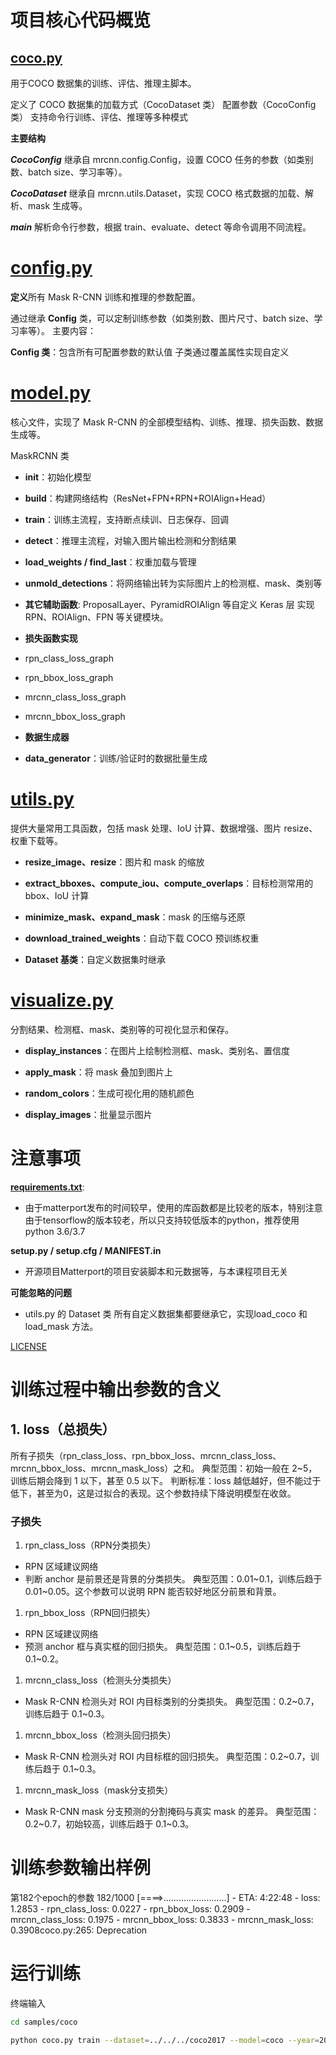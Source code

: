 # 项目核心代码概览
## [coco.py](./samples/coco/coco.py)
用于COCO 数据集的训练、评估、推理主脚本。

定义了 COCO 数据集的加载方式（CocoDataset 类）
配置参数（CocoConfig 类）
支持命令行训练、评估、推理等多种模式

**主要结构**

***CocoConfig***
继承自 mrcnn.config.Config，设置 COCO 任务的参数（如类别数、batch size、学习率等）。

***CocoDataset***
继承自 mrcnn.utils.Dataset，实现 COCO 格式数据的加载、解析、mask 生成等。

***main*** 
解析命令行参数，根据 train、evaluate、detect 等命令调用不同流程。


# [config.py](./mrcnn/config.py)
**定义**所有 Mask R-CNN 训练和推理的参数配置。

通过继承 **Config** 类，可以定制训练参数（如类别数、图片尺寸、batch size、学习率等）。
主要内容：

**Config 类**：包含所有可配置参数的默认值
子类通过覆盖属性实现自定义

# [model.py](./mrcnn/model.py)
核心文件，实现了 Mask R-CNN 的全部模型结构、训练、推理、损失函数、数据生成等。

MaskRCNN 类

- **__init__**：初始化模型

- **build**：构建网络结构（ResNet+FPN+RPN+ROIAlign+Head）
- **train**：训练主流程，支持断点续训、日志保存、回调
- **detect**：推理主流程，对输入图片输出检测和分割结果
- **load_weights / find_last**：权重加载与管理
- **unmold_detections**：将网络输出转为实际图片上的检测框、mask、类别等
- **其它辅助函数**: ProposalLayer、PyramidROIAlign 等自定义 Keras 层
实现 RPN、ROIAlign、FPN 等关键模块。
- **损失函数实现**
- rpn_class_loss_graph
- rpn_bbox_loss_graph
- mrcnn_class_loss_graph
- mrcnn_bbox_loss_graph

- **数据生成器**
- **data_generator**：训练/验证时的数据批量生成

# [utils.py](./mrcnn/utils.py)
提供大量常用工具函数，包括 mask 处理、IoU 计算、数据增强、图片 resize、权重下载等。

- **resize_image、resize**：图片和 mask 的缩放

- **extract_bboxes、compute_iou、compute_overlaps**：目标检测常用的 bbox、IoU 计算

- **minimize_mask、expand_mask**：mask 的压缩与还原

- **download_trained_weights**：自动下载 COCO 预训练权重

- **Dataset 基类**：自定义数据集时继承

# [visualize.py](./mrcnn/visualize.py)
分割结果、检测框、mask、类别等的可视化显示和保存。

- **display_instances**：在图片上绘制检测框、mask、类别名、置信度

- **apply_mask**：将 mask 叠加到图片上

- **random_colors**：生成可视化用的随机颜色

- **display_images**：批量显示图片

# 注意事项
  [**requirements.txt**](./requirements.txt):
- 由于matterport发布的时间较早，使用的库函数都是比较老的版本，特别注意由于tensorflow的版本较老，所以只支持较低版本的python，推荐使用python 3.6/3.7

**setup.py / setup.cfg / MANIFEST.in**
- 开源项目Matterport的项目安装脚本和元数据等，与本课程项目无关

**可能忽略的问题**
- utils.py 的 Dataset 类
所有自定义数据集都要继承它，实现load_coco 和 load_mask 方法。

[LICENSE](./LICENSE)

# 训练过程中输出参数的含义
## 1. loss（总损失）
所有子损失（rpn_class_loss、rpn_bbox_loss、mrcnn_class_loss、mrcnn_bbox_loss、mrcnn_mask_loss）之和。
典型范围：初始一般在 2~5，训练后期会降到 1 以下，甚至 0.5 以下。
判断标准：loss 越低越好，但不能过于低下，甚至为0，这是过拟合的表现。这个参数持续下降说明模型在收敛。
### 子损失
1. rpn_class_loss（RPN分类损失）
- RPN 区域建议网络
- 判断 anchor 是前景还是背景的分类损失。
典型范围：0.01~0.1，训练后趋于 0.01~0.05。这个参数可以说明 RPN 能否较好地区分前景和背景。
1. rpn_bbox_loss（RPN回归损失）
- RPN 区域建议网络
- 预测 anchor 框与真实框的回归损失。
典型范围：0.1~0.5，训练后趋于 0.1~0.2。

1. mrcnn_class_loss（检测头分类损失）
- Mask R-CNN 检测头对 ROI 内目标类别的分类损失。
典型范围：0.2~0.7，训练后趋于 0.1~0.3。
1. mrcnn_bbox_loss（检测头回归损失）
- Mask R-CNN 检测头对 ROI 内目标框的回归损失。
典型范围：0.2~0.7，训练后趋于 0.1~0.3。
1. mrcnn_mask_loss（mask分支损失）
- Mask R-CNN mask 分支预测的分割掩码与真实 mask 的差异。
典型范围：0.2~0.7，初始较高，训练后趋于 0.1~0.3。

# 训练参数输出样例
第182个epoch的参数
182/1000 [====>.........................] - ETA: 4:22:48 - loss: 1.2853 - rpn_class_loss: 0.0227 - rpn_bbox_loss: 0.2909 - mrcnn_class_loss: 0.1975 - mrcnn_bbox_loss: 0.3833 - mrcnn_mask_loss: 0.3908coco.py:265: Deprecation


# 运行训练
终端输入
```bash
cd samples/coco

python coco.py train --dataset=../../../coco2017 --model=coco --year=2017
```





